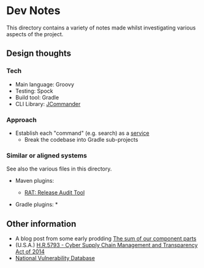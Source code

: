 # Dev Notes

This directory contains a variety of notes made whilst investigating various aspects of the project. 

## Design thoughts

### Tech

* Main language: Groovy
* Testing: Spock
* Build tool: Gradle
* CLI Library: [JCommander](http://jcommander.org/)

### Approach

* Establish each "command" (e.g. search) as a [service](https://docs.oracle.com/javase/tutorial/ext/basics/spi.html)
    * Break the codebase into Gradle sub-projects 

### Similar or aligned systems

See also the various files in this directory.

* Maven plugins:
    * [RAT: Release Audit Tool](http://creadur.apache.org/rat/index.html)

* Gradle plugins:
    * 

## Other information

* A blog post from some early prodding [The sum of our component parts ](http://blog.duncan.dickinson.name/2015/10/the-sum-of-our-component-parts.html)
* (U.S.A.) [H.R.5793 - Cyber Supply Chain Management and Transparency Act of 2014](https://www.congress.gov/bill/113th-congress/house-bill/5793)
* [National Vulnerability Database](https://web.nvd.nist.gov/view/vuln/search)
